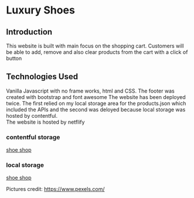 # Luxury Shoes

<h2>Introduction</h2>

This website is built with main focus on the shopping cart. Customers will be able to add, remove and also clear products from the cart with a click of button

<h2>Technologies Used</h2>

Vanilla Javascript with no frame works, html and CSS. The footer was created with bootstrap and font awesome
The website has been deployed twice. The first relied on my local storage area for the products.json which included the APIs and the second was deloyed because local storage was hosted by contentful. </br>
The website is hosted by netflify </br>


<h3>contentful storage</h3>

<a href="https://kazeem-shoeshop.netlify.com/"> shoe shop</a>


<h3>local storage</h3>

<a href="https://luxury-shoes.netlify.com/"> shoe shop</a>

Pictures credit: https://www.pexels.com/
